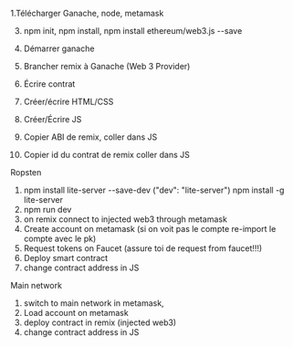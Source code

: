 1.Télécharger Ganache, node, metamask

3. npm init, npm install, npm install ethereum/web3.js --save

4. Démarrer ganache

5. Brancher remix à Ganache (Web 3 Provider)

6. Écrire contrat

7. Créer/écrire HTML/CSS

8. Créer/Écrire JS

9. Copier ABI de remix, coller dans JS

10. Copier id du contrat de remix coller dans JS


Ropsten

1. npm install lite-server --save-dev ("dev": "lite-server") npm install -g lite-server
2. npm run dev
3. on remix connect to injected web3 through metamask
4. Create account on metamask (si on voit pas le compte re-import le compte avec le pk)
5. Request tokens on Faucet (assure toi de request from faucet!!!)
6. Deploy smart contract
7. change contract address in JS 


Main network

1. switch to main network in metamask, 
2. Load account on metamask
3. deploy contract in remix (injected web3)
4. change contract address in JS
